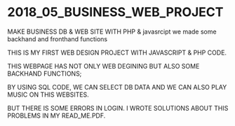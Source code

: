 # 2018_05_BUSINESS_WEB_PROJECT
MAKE BUSINESS DB &amp; WEB SITE WITH PHP &amp; javasrcipt we made some backhand and fronthand functions

THIS IS MY FIRST WEB DESIGN PROJECT WITH JAVASCRIPT & PHP CODE.

THIS WEBPAGE HAS NOT ONLY WEB DEGINING BUT ALSO SOME BACKHAND FUNCTIONS;

BY USING SQL CODE, WE CAN SELECT DB DATA AND WE CAN ALSO PLAY MUSIC ON THIS WEBSITES.

BUT THERE IS SOME ERRORS IN LOGIN. I WROTE SOLUTIONS ABOUT THIS PROBLEMS IN MY READ_ME.PDF.

